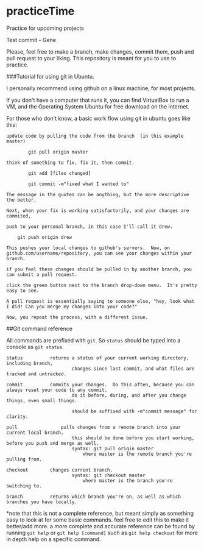 practiceTime
============

Practice for upcoming projects

Test commit - Gene

Please, feel free to make a branch, make changes, commit them, push and pull request to your liking.  This repository is meant for you to use to practice.

###Tutorial for using git in Ubuntu.

I personally recommend using github on a linux machine, for most projects.  

If you don't have a computer that runs it, you can find VirtualBox to run a VM, and the Operating System Ubuntu for free download on the internet.

For those who don't know, a basic work flow using git in ubuntu goes like this:

	update code by pulling the code from the branch  (in this example master)
		
			git pull origin master
	
	think of something to fix, fix it, then commit.

			git add [files changed]

			git commit -m"fixed what I wanted to"

	The message in the quotes can be anything, but the more descriptive the better.

	Next, when your fix is working satisfactorily, and your changes are commited, 

	push to your personal branch, in this case I'll call it drew.

		git push origin drew

	This pushes your local changes to github's servers.  Now, on github.com/username/repository, you can see your changes within your branch.

	if you feel these changes should be pulled in by another branch, you can submit a pull request.  

	click the green button next to the branch drop-down menu.  It's pretty easy to see.  

	A pull request is essentially saying to someone else, "hey, look what I did! Can you merge my changes into your code?"

	Now, you repeat the process, with a different issue.  

##Git command reference

All commands are prefixed with `git`.   So `status` should be typed into a console as `git status`.  

	status			returns a status of your current working directory, including branch, 
							changes since last commit, and what files are tracked and untracked.

	commit			commits your changes.  Do this often, because you can always reset your code to any commit. 
							do it before, during, and after you change things, even small things.  
					
							should be suffixed with -m"commit message" for clarity. 

	pull				pulls changes from a remote branch into your current local branch. 
							this should be done before you start working, before you push and merge as well.
							syntax: git pull origin master
								where master is the remote branch you're pulling from.

	checkout		changes current branch.
							syntax: git checkout master
								where master is the branch you're switching to.

	branch			returns which branch you're on, as well as which branches you have locally.

\*note that this is not a complete reference, but meant simply as something easy to look at for some basic commands. 
	feel free to edit this to make it better/add more.
	a more complete and accurate reference can be found by running `git help` 
	or `git help [command]` such as `git help checkout` for more in depth help on a specific command.

